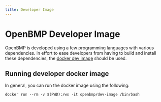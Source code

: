 ```yaml
---
title: Developer Image
---
```

# OpenBMP Developer Image

OpenBMP is developed using a few programming languages with various dependencies.
In effort to ease developers from having to build and install these dependencies,
the [docker dev image](https://github.com/OpenBMP/obmp-docker/tree/main/dev-image)
should be used. 

## Running developer docker image
In general, you can run the docker image using the following:

```
docker run --rm -v $(PWD):/ws -it openbmp/dev-image /bin/bash
```
